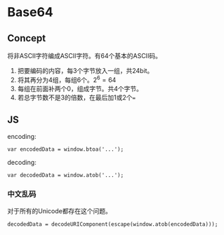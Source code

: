 # Base64

## Concept

将非ASCII字符编成ASCII字符。有64个基本的ASCII码。

1. 把要编码的内容，每3个字节放入一组，共24bit。
2. 将其再分为4组，每组6个。$2^6=64$
3. 每组在前面补两个0，组成字节。共4个字节。
4. 若总字节数不是3的倍数，在最后加1或2个`=`

## JS

encoding:

```
var encodedData = window.btoa('...');
```

decoding:

```
var decodedData = window.atob('...');
```

### 中文乱码

对于所有的Unicode都存在这个问题。

```
decodedData = decodeURIComponent(escape(window.atob(encodedData)));
```
